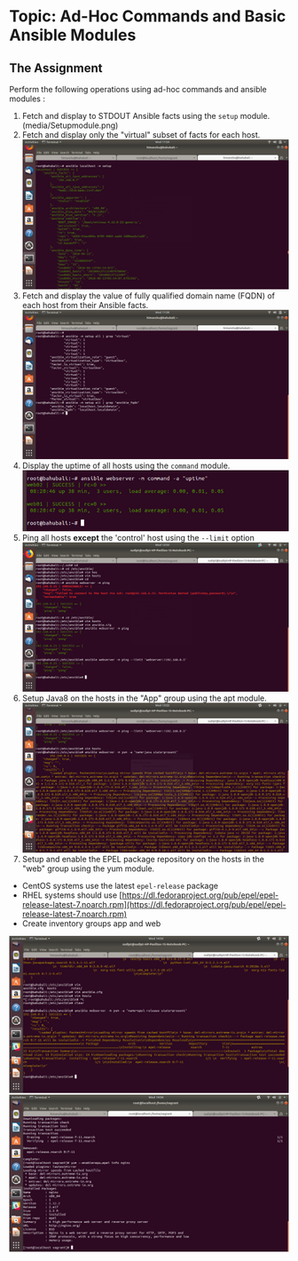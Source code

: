 
# Topic: Ad-Hoc Commands and Basic Ansible Modules


## The Assignment

Perform the following operations using ad-hoc commands and ansible modules :

1. Fetch and display to STDOUT Ansible facts using the `setup` module.
![]()(media/Setupmodule.png)
2. Fetch and display only the "virtual" subset of facts for each host.
![](media/factsmodule.png)
3. Fetch and display the value of fully qualified domain name (FQDN) of each host from their Ansible facts.
![](media/3Fqdn.png)
4. Display the uptime of all hosts using the `command` module.
![](media/4uptime.png)
5. Ping all hosts **except** the 'control' host using the `--limit` option
![](media/limitping.png)
6. Setup Java8 on the hosts in the "App" group using the apt module.
![](media/6javainstall.png)
7. Setup and enable the EPEL package repository on the hosts in the "web" group using the yum module.
  * CentOS systems use the latest `epel-release` package
  * RHEL systems should use [https://dl.fedoraproject.org/pub/epel/epel-release-latest-7.noarch.rpm](https://dl.fedoraproject.org/pub/epel/epel-release-latest-7.noarch.rpm)
  * Create inventory groups app and web
  
  
 ![](media/7epel.png)  
 ![](media/7.1epeltest.png)


 
